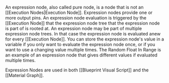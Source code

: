 An expression node,  also called pure node, is a node that is not an [[Execution Nodes|Execution Node]].
Expression nodes provide one or more output pins.
An expression node evaluation is triggered by the [[Execution Node]] that the expression node tree that the expression node is part of is rooted at.
An expression node may be part of multiple expression node trees.
In that case the expression node is evaluated anew for every [[Execution Node]].
You can store the expression node's value in a variable if you only want to evaluate the expression node once,
or if you want to use a changing value multiple times.
The Random Float In Range is an example of an expression node that gives different values if evaluated multiple times.

Expression Nodes are used in both [[Blueprint Visual Script]] and the [[Material Graph]].
